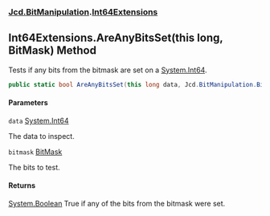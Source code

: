 ### [Jcd.BitManipulation](Jcd.BitManipulation.md 'Jcd.BitManipulation').[Int64Extensions](Jcd.BitManipulation.Int64Extensions.md 'Jcd.BitManipulation.Int64Extensions')

## Int64Extensions.AreAnyBitsSet(this long, BitMask) Method

Tests if any bits from the bitmask are set on a [System.Int64](https://docs.microsoft.com/en-us/dotnet/api/System.Int64 'System.Int64').

```csharp
public static bool AreAnyBitsSet(this long data, Jcd.BitManipulation.BitMask bitmask);
```
#### Parameters

<a name='Jcd.BitManipulation.Int64Extensions.AreAnyBitsSet(thislong,Jcd.BitManipulation.BitMask).data'></a>

`data` [System.Int64](https://docs.microsoft.com/en-us/dotnet/api/System.Int64 'System.Int64')

The data to inspect.

<a name='Jcd.BitManipulation.Int64Extensions.AreAnyBitsSet(thislong,Jcd.BitManipulation.BitMask).bitmask'></a>

`bitmask` [BitMask](Jcd.BitManipulation.BitMask.md 'Jcd.BitManipulation.BitMask')

The bits to test.

#### Returns
[System.Boolean](https://docs.microsoft.com/en-us/dotnet/api/System.Boolean 'System.Boolean')
True if any of the bits from the bitmask were set.